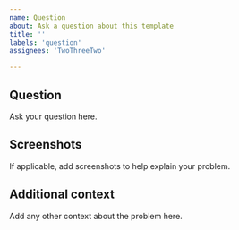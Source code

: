 ```yaml
---
name: Question
about: Ask a question about this template
title: ''
labels: 'question'
assignees: 'TwoThreeTwo'

---
```


## Question

Ask your question here.

## Screenshots
If applicable, add screenshots to help explain your problem. 

## Additional context
Add any other context about the problem here.